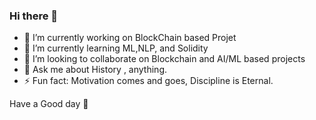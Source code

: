 
### Hi there 👋



- 🔭 I’m currently working on BlockChain based Projet
- 🌱 I’m currently learning ML,NLP, and Solidity
- 👯 I’m looking to collaborate on Blockchain and AI/ML based projects
- 💬 Ask me about History , anything.
- ⚡ Fun fact: Motivation comes and goes, Discipline is Eternal.

Have a Good day :pray: 
